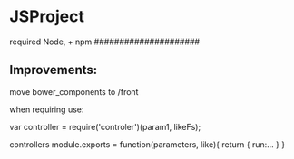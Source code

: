 JSProject
=========

required Node, + npm
#####################

Improvements:
-------------

move bower_components to /front

when requiring use:

var controller = require('controler')(param1, likeFs);

controllers
module.exports = function(parameters, like){
    return {
        run:...
    }
}

